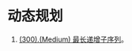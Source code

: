 # 动态规划

1. [(300).(Medium) 最长递增子序列][300]。

[300]: ../dynamicprogramming/E300_Medium_LongestIncreasingSubsequence.java